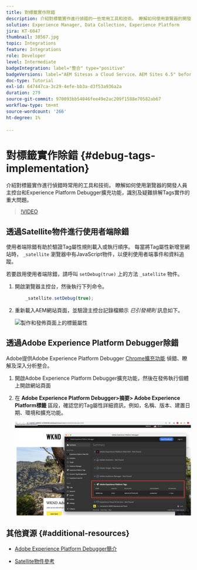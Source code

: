 ```yaml
---
title: 對標籤實作除錯
description: 介紹對標籤實作進行偵錯的一些常用工具和技術。 瞭解如何使用瀏覽器的開發人員主控台和Experience Platform Debugger擴充功能，識別及疑難排解Tags實作的重大問題。
solution: Experience Manager, Data Collection, Experience Platform
jira: KT-6047
thumbnail: 38567.jpg
topic: Integrations
feature: Integrations
role: Developer
level: Intermediate
badgeIntegration: label="整合" type="positive"
badgeVersions: label="AEM Sitesas a Cloud Service、AEM Sites 6.5" before-title="false"
doc-type: Tutorial
exl-id: 647447ca-3c29-4efe-bb3a-d3f53a936a2a
duration: 279
source-git-commit: 970093bb54046fee49e2ac209f1588e70582ab67
workflow-type: tm+mt
source-wordcount: '266'
ht-degree: 1%

---
```


# 對標籤實作除錯 {#debug-tags-implementation}

介紹對標籤實作進行偵錯時常用的工具和技術。 瞭解如何使用瀏覽器的開發人員主控台和Experience Platform Debugger擴充功能，識別及疑難排解Tags實作的重大問題。

>[!VIDEO](https://video.tv.adobe.com/v/38567?quality=12&learn=on)

## 透過Satellite物件進行使用者端除錯

使用者端除錯有助於驗證Tag屬性規則載入或執行順序。 每當將Tag屬性新增至網站時， `_satellite` 瀏覽器中有JavaScript物件，以便利使用者端事件和資料追蹤。

若要啟用使用者端除錯，請呼叫 `setDebug(true)` 上的方法 `_satellite` 物件。

1. 開啟瀏覽器主控台，然後執行下列命令。

   ```javascript
       _satellite.setDebug(true);
   ```

1. 重新載入AEM網站頁面，並驗證主控台記錄檔顯示 _已引發規則_ 訊息如下。

   ![製作和發佈頁面上的標籤屬性](assets/satellite-object-debugging.png)

## 透過Adobe Experience Platform Debugger除錯

Adobe提供Adobe Experience Platform Debugger [Chrome擴充功能](https://chrome.google.com/webstore/detail/adobe-experience-platform/bfnnokhpnncpkdmbokanobigaccjkpob) 偵錯、瞭解及深入分析整合。

1. 開啟Adobe Experience Platform Debugger擴充功能，然後在發佈執行個體上開啟網站頁面

2. 在 **Adobe Experience Platform Debugger>摘要> Adobe Experience Platform標籤** 區段，確認您的Tag屬性詳細資訊，例如，名稱、版本、建置日期、環境和擴充功能。

   ![Adobe Experience Platform Debugger和標籤屬性詳細資訊](assets/tag-property-details.png)

## 其他資源 {#additional-resources}

+ [Adobe Experience Platform Debugger簡介](https://experienceleague.adobe.com/docs/platform-learn/data-collection/debugger/overview.html)

+ [Satellite物件參考](https://experienceleague.adobe.com/docs/experience-platform/tags/client-side/satellite-object.html)
